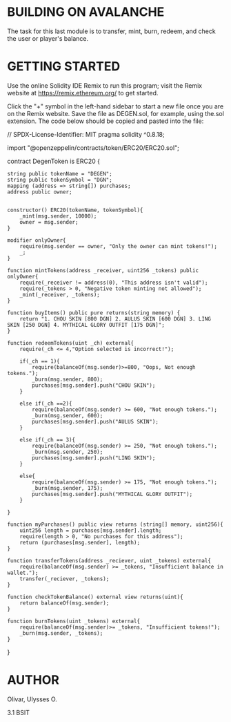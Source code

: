# BUILDING ON AVALANCHE
The task for this last module is to transfer, mint, burn, redeem, and check the user or player's balance.

# GETTING STARTED
Use the online Solidity IDE Remix to run this program; visit the Remix website at https://remix.ethereum.org/ to get started.

Click the "+" symbol in the left-hand sidebar to start a new file once you are on the Remix website. Save the file as DEGEN.sol, for example, using the.sol extension. The code below should be copied and pasted into the file:

// SPDX-License-Identifier: MIT
pragma solidity ^0.8.18;

import "@openzeppelin/contracts/token/ERC20/ERC20.sol";

contract DegenToken is ERC20 {

    string public tokenName = "DEGEN";
    string public tokenSymbol = "DGN";
    mapping (address => string[]) purchases;
    address public owner;


    constructor() ERC20(tokenName, tokenSymbol){
        _mint(msg.sender, 10000);
        owner = msg.sender;
    }

    modifier onlyOwner{
        require(msg.sender == owner, "Only the owner can mint tokens!");
        _;
    }

    function mintTokens(address _receiver, uint256 _tokens) public onlyOwner{
        require(_receiver != address(0), "This address isn't valid");
        require(_tokens > 0, "Negative token minting not allowed");
        _mint(_receiver, _tokens);
    }

    function buyItems() public pure returns(string memory) {
        return "1. CHOU SKIN [800 DGN] 2. AULUS SKIN [600 DGN] 3. LING SKIN [250 DGN] 4. MYTHICAL GLORY OUTFIT [175 DGN]";
    }

    function redeemTokens(uint _ch) external{
        require(_ch <= 4,"Option selected is incorrect!");

        if(_ch == 1){
            require(balanceOf(msg.sender)>=800, "Oops, Not enough tokens.");
            _burn(msg.sender, 800);
            purchases[msg.sender].push("CHOU SKIN");
        }

        else if(_ch ==2){
            require(balanceOf(msg.sender) >= 600, "Not enough tokens.");
            _burn(msg.sender, 600);
            purchases[msg.sender].push("AULUS SKIN");
        }

        else if(_ch == 3){
            require(balanceOf(msg.sender) >= 250, "Not enough tokens.");
            _burn(msg.sender, 250);
            purchases[msg.sender].push("LING SKIN");
        }

        else{
            require(balanceOf(msg.sender) >= 175, "Not enough tokens.");
            _burn(msg.sender, 175);
            purchases[msg.sender].push("MYTHICAL GLORY OUTFIT");
        }

    }

    function myPurchases() public view returns (string[] memory, uint256){
        uint256 length = purchases[msg.sender].length;
        require(length > 0, "No purchases for this address");
        return (purchases[msg.sender], length);
    }

    function transferTokens(address _reciever, uint _tokens) external{
        require(balanceOf(msg.sender) >= _tokens, "Insufficient balance in wallet.");
        transfer(_reciever, _tokens);
    }

    function checkTokenBalance() external view returns(uint){
        return balanceOf(msg.sender);
    }

    function burnTokens(uint _tokens) external{
        require(balanceOf(msg.sender)>= _tokens, "Insufficient tokens!");
        _burn(msg.sender, _tokens);
    }

}

# AUTHOR
Olivar, Ulysses O.

3.1 BSIT
